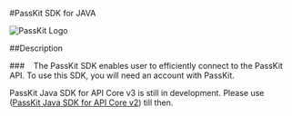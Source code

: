 #PassKit SDK for JAVA

![PassKit Logo](https://passkit.com/images/passkit-logo.png)

##Description

###&nbsp;&nbsp;&nbsp;&nbsp;The PassKit SDK enables user to efficiently connect to the PassKit API. To use this SDK, you will need an account with PassKit.

<aside class="warning">
PassKit Java SDK for API Core v3 is still in development.  
Please use (<a href="https://github.com/PassKit/Java-SDK/tree/v2.0.1">PassKit Java SDK for API Core v2</a>) till then.
</aside>